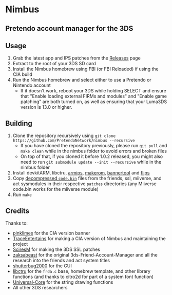 # Nimbus
## Pretendo account manager for the 3DS

## Usage

1. Grab the latest app and IPS patches from the [Releases](https://github.com/PretendoNetwork/nimbus/releases) page
2. Extract to the root of your 3DS SD card
3. Install the Nimbus homebrew using FBI (or FBI Reloaded) if using the CIA build
4. Run the Nimbus homebrew and select either to use a Pretendo or Nintendo account
     - If it doesn't work, reboot your 3DS while holding SELECT and ensure that "Enable loading external FIRMs and modules" and "Enable game patching" are both turned on, as well as ensuring that your Luma3DS version is 13.0 or higher.

## Building

1. Clone the repository recursively using `git clone https://github.com/PretendoNetwork/nimbus --recursive`
    - If you have cloned the repository previously, please run `git pull` and `make clean` while in the nimbus folder to avoid errors and broken files
    - On top of that, if you cloned it before 1.0.2 released, you might also need to run `git submodule update --init --recursive` while in the nimbus folder
2. Install devkitARM, libctru, [armips](https://github.com/Kingcom/armips), [makerom](https://github.com/3DSGuy/Project_CTR), [bannertool](https://github.com/Steveice10/bannertool) and [flips](https://github.com/Alcaro/Flips)
3. Copy [decompressed `code.bin`](https://github.com/PretendoNetwork/nimbus/blob/main/DECOMPRESSING.md) files from the friends, ssl, miiverse, and act sysmodules in their respective `patches` directories (any Miiverse code.bin works for the miiverse module)
4. Run `make`

## Credits

Thanks to:

- [pinklimes](https://github.com/gitlimes) for the CIA version banner
- [TraceEntertains](https://github.com/TraceEntertains) for making a CIA version of Nimbus and maintaining the project
- [SciresM](https://github.com/SciresM) for making the 3DS SSL patches
- [zaksabeast](https://github.com/zaksabeast) for the original 3ds-Friend-Account-Manager and all the research into the friends and act system titles
- [shutterbug2000](https://github.com/shutterbug2000) for the GUI
- [libctru](https://github.com/devkitPro/libctru) for the `frda.c` base, homebrew template, and other library functions (and thanks to citro2d for part of a system font function)
- [Universal-Core](https://github.com/Universal-Team/Universal-Core) for the string drawing functions
- All other 3DS researchers
